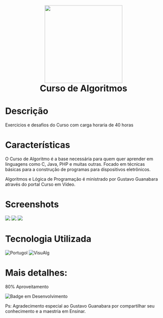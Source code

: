 <div align="center">
 <h1> <img src="https://bookface-images.s3.amazonaws.com/logos/1672b1f48d0409604487d73da090b2e16754039d.png?1608308129" width="250px"><br/>Curso de
Algoritmos</h1>
     </div>


# Descrição
Exercicios e desafios do Curso com carga horaria de 40 horas

# Características
O Curso de Algoritmo é a base necessária para quem quer aprender em linguagens como C, Java, PHP e muitas outras. Focado em técnicas básicas para a construção de programas para dispositivos eletrônicos.

Algoritmos e Lógica de Programação é ministrado por Gustavo Guanabara através do portal Curso em Vídeo.

# Screenshots
 <img src= "https://i.imgur.com/otSfUFp.png"> <img src="https://i.imgur.com/hpkdWe3.png"> <img src="https://i.imgur.com/Jld7LVI.png">
# Tecnologia Utilizada
 ![Portugol](https://img.shields.io/badge/portugol-Linguage-blue)
 ![VisuAlg](https://img.shields.io/badge/VisuAlg-studio-yellow)
      
# Mais detalhes:
80% Aproveitamento

![Badge em Desenvolvimento](http://img.shields.io/static/v1?label=curso&message=concluido&color=GREEN&style=for-the-badge)<br>

Ps: Agradecimento especial ao Gustavo Guanabara por compartilhar seu conhecimento e a maestria em Ensinar.      
<!-- </> with 💛 by readMD (https://readmd.itsvg.in) -->
